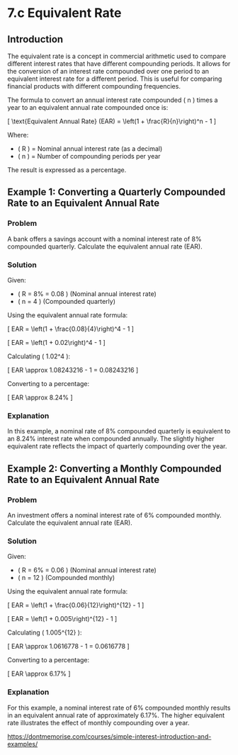 # 7.c Equivalent Rate

## Introduction

The equivalent rate is a concept in commercial arithmetic used to compare different interest rates that have different compounding periods. It allows for the conversion of an interest rate compounded over one period to an equivalent interest rate for a different period. This is useful for comparing financial products with different compounding frequencies.

The formula to convert an annual interest rate compounded \( n \) times a year to an equivalent annual rate compounded once is:

\[
\text{Equivalent Annual Rate} (EAR) = \left(1 + \frac{R}{n}\right)^n - 1
\]

Where:
- \( R \) = Nominal annual interest rate (as a decimal)
- \( n \) = Number of compounding periods per year

The result is expressed as a percentage.

## Example 1: Converting a Quarterly Compounded Rate to an Equivalent Annual Rate

### Problem
A bank offers a savings account with a nominal interest rate of 8% compounded quarterly. Calculate the equivalent annual rate (EAR).

### Solution
Given:
- \( R = 8\% = 0.08 \) (Nominal annual interest rate)
- \( n = 4 \) (Compounded quarterly)

Using the equivalent annual rate formula:

\[
EAR = \left(1 + \frac{0.08}{4}\right)^4 - 1
\]

\[
EAR = \left(1 + 0.02\right)^4 - 1
\]

Calculating \( 1.02^4 \):

\[
EAR \approx 1.08243216 - 1 = 0.08243216
\]

Converting to a percentage:

\[
EAR \approx 8.24\%
\]

### Explanation
In this example, a nominal rate of 8% compounded quarterly is equivalent to an 8.24% interest rate when compounded annually. The slightly higher equivalent rate reflects the impact of quarterly compounding over the year.

## Example 2: Converting a Monthly Compounded Rate to an Equivalent Annual Rate

### Problem
An investment offers a nominal interest rate of 6% compounded monthly. Calculate the equivalent annual rate (EAR).

### Solution
Given:
- \( R = 6\% = 0.06 \) (Nominal annual interest rate)
- \( n = 12 \) (Compounded monthly)

Using the equivalent annual rate formula:

\[
EAR = \left(1 + \frac{0.06}{12}\right)^{12} - 1
\]

\[
EAR = \left(1 + 0.005\right)^{12} - 1
\]

Calculating \( 1.005^{12} \):

\[
EAR \approx 1.0616778 - 1 = 0.0616778
\]

Converting to a percentage:

\[
EAR \approx 6.17\%
\]

### Explanation
For this example, a nominal interest rate of 6% compounded monthly results in an equivalent annual rate of approximately 6.17%. The higher equivalent rate illustrates the effect of monthly compounding over a year.

https://dontmemorise.com/courses/simple-interest-introduction-and-examples/
